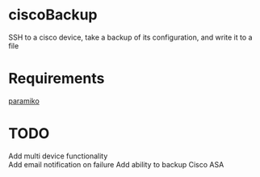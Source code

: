 # ciscoBackup

SSH to a cisco device, take a backup of its configuration, and write it to a file

# Requirements

[paramiko](http://www.paramiko.org/)
  

# TODO

Add multi device functionality   
Add email notification on failure
Add ability to backup Cisco ASA
